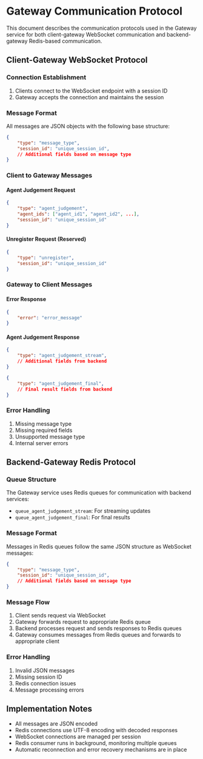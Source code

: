 # Gateway Communication Protocol

This document describes the communication protocols used in the Gateway service for both client-gateway WebSocket communication and backend-gateway Redis-based communication.

## Client-Gateway WebSocket Protocol

### Connection Establishment

1. Clients connect to the WebSocket endpoint with a session ID
2. Gateway accepts the connection and maintains the session

### Message Format

All messages are JSON objects with the following base structure:

```json
{
    "type": "message_type",
    "session_id": "unique_session_id",
    // Additional fields based on message type
}
```

### Client to Gateway Messages

#### Agent Judgement Request
```json
{
    "type": "agent_judgement",
    "agent_ids": ["agent_id1", "agent_id2", ...],
    "session_id": "unique_session_id"
}
```

#### Unregister Request (Reserved)
```json
{
    "type": "unregister",
    "session_id": "unique_session_id"
}
```

### Gateway to Client Messages

#### Error Response
```json
{
    "error": "error_message"
}
```

#### Agent Judgement Response
```json
{
    "type": "agent_judgement_stream",
    // Additional fields from backend
}
```

```json
{
    "type": "agent_judgement_final",
    // Final result fields from backend
}
```

### Error Handling

1. Missing message type
2. Missing required fields
3. Unsupported message type
4. Internal server errors

## Backend-Gateway Redis Protocol

### Queue Structure

The Gateway service uses Redis queues for communication with backend services:

- `queue_agent_judgement_stream`: For streaming updates
- `queue_agent_judgement_final`: For final results

### Message Format

Messages in Redis queues follow the same JSON structure as WebSocket messages:

```json
{
    "type": "message_type",
    "session_id": "unique_session_id",
    // Additional fields based on message type
}
```

### Message Flow

1. Client sends request via WebSocket
2. Gateway forwards request to appropriate Redis queue
3. Backend processes request and sends responses to Redis queues
4. Gateway consumes messages from Redis queues and forwards to appropriate client

### Error Handling

1. Invalid JSON messages
2. Missing session ID
3. Redis connection issues
4. Message processing errors

## Implementation Notes

- All messages are JSON encoded
- Redis connections use UTF-8 encoding with decoded responses
- WebSocket connections are managed per session
- Redis consumer runs in background, monitoring multiple queues
- Automatic reconnection and error recovery mechanisms are in place 